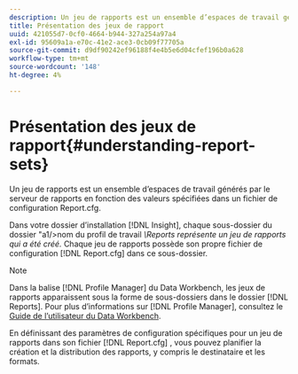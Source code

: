 ```yaml
---
description: Un jeu de rapports est un ensemble d’espaces de travail générés par le serveur de rapports en fonction des valeurs spécifiées dans un fichier de configuration Report.cfg.
title: Présentation des jeux de rapport
uuid: 421055d7-0cf0-4664-b944-327a254a97a4
exl-id: 95609a1a-e70c-41e2-ace3-0cb09f77705a
source-git-commit: d9df90242ef96188f4e4b5e6d04cfef196b0a628
workflow-type: tm+mt
source-wordcount: '148'
ht-degree: 4%

---
```


# Présentation des jeux de rapport{#understanding-report-sets}

Un jeu de rapports est un ensemble d’espaces de travail générés par le serveur de rapports en fonction des valeurs spécifiées dans un fichier de configuration Report.cfg.

Dans votre dossier d’installation [!DNL Insight], chaque sous-dossier du dossier &quot;a1/>nom du profil de travail *\Reports représente un jeu de rapports qui a été créé.* Chaque jeu de rapports possède son propre fichier de configuration [!DNL Report.cfg] dans ce sous-dossier.

>[!NOTE]
>
>Dans la balise [!DNL Profile Manager] du Data Workbench, les jeux de rapports apparaissent sous la forme de sous-dossiers dans le dossier [!DNL Reports]. Pour plus d’informations sur [!DNL Profile Manager], consultez le [Guide de l’utilisateur du Data Workbench](https://docs.adobe.com/content/help/en/data-workbench/using/home.html#Data_Workbench_Help).

En définissant des paramètres de configuration spécifiques pour un jeu de rapports dans son fichier [!DNL Report.cfg] , vous pouvez planifier la création et la distribution des rapports, y compris le destinataire et les formats.
